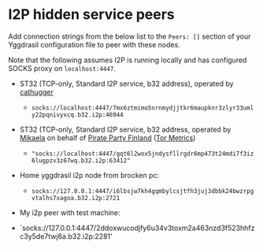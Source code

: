 # I2P hidden service peers

Add connection strings from the below list to the `Peers: []` section of your
Yggdrasil configuration file to peer with these nodes.

Note that the following assumes I2P is running locally and has configured SOCKS proxy on `localhost:4447`.

* ST32 (TCP-only, Standard I2P service, b32 address), operated by [cathugger](http://cathugger.i2p/contact.html)
  * `socks://localhost:4447/7mx6ztmimo5nrnmydjjtkr6maupknr3zlyr33umly22pqnivyxcq.b32.i2p:46944`

* ST32 (TCP-only, Standard I2P service, b32 address, operated by [Mikaela](https://mikaela.info/) on behalf of [Pirate Party Finland](https://piraattipuolue.fi/en) ([Tor Metrics](https://metrics.torproject.org/rs.html#details/796338999A7E34CA4C0F2C6092618C82C0D335D9))
  * `"socks://localhost:4447/gqt6l2wox5jndysfllrgdr6mp473t24mdi7f3iz6lugpzv3z67wq.b32.i2p:63412"`

* Home yggdrasil i2p node from brocken pc:
  * `socks://127.0.0.1:4447/i6lbsjw7kh4gqmbylcsjtfh3juj3dbbk24bwzrpgvtalhs7xagoa.b32.i2p:2721`

* My i2p peer with test machine:
 * `socks://127.0.0.1:4447/2ddoxwucodjfy6u34v3toxm2a463nzd3f523hhfzc3y5de7twj6a.b32.i2p:2281'
